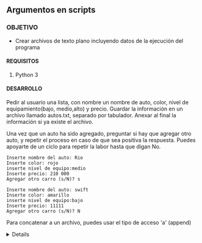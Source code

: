 ## Argumentos en scripts

### OBJETIVO

- Crear archivos de texto plano incluyendo datos de la ejecución del programa

#### REQUISITOS

1. Python 3

#### DESARROLLO


Pedir al usuario una lista, con nombre un nombre de auto, color, nivel de equipamiento(bajo, medio,alto) y precio. Guardar la información en un archivo llamado autos.txt, separado por tabulador. Anexar al final la información si ya existe el archivo.

Una vez que un auto ha sido agregado, preguntar si hay que agregar otro auto, y repetir el proceso en caso de que sea positiva la respuesta. Puedes apoyarte de un ciclo para repetir la labor hasta que digan No.

```
Inserte nombre del auto: Rio
Inserte color: rojo
inserte nivel de equipo:medio
Inserte precio: 210 000
Agregar otro carro (s/N)? s

Inserte nombre del auto: swift
Inserte color: amarillo
inserte nivel de equipo:bajo
Inserte precio: 11111
Agregar otro carro (s/N)? N
```
Para concatenar a un archivo, puedes usar el tipo de acceso 'a' (append)

<details>
    continuar  = True

    while continuar:
        nombre = input("Inserte nombre del auto: ")
        color = input("Inserte color: ")
        equipo = input("inserte nivel de equipo:")
        precio = input("Inserte precio: ")
        with open("autos.txt", 'a') as autos_file:
            autos_file.write("{}\t{}\t{}\t{}\n".format(nombre, color, equipo,precio))
        valid = False
        while not valid:
            c = input("Agregar otro carro (s/N)? ")
            c = c.lower()
            if c.startswith('s'):
                continuar = True
                valid = True
            elif c.startswith('n'):
                continuar = False
                valid = True
            else:
                print("Respuesta no válida")
                valid = False
        print("")
</details> 
